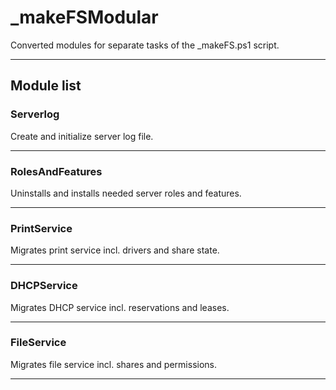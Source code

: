 # _makeFSModular
Converted modules for separate tasks of the _makeFS.ps1 script.

<hr></hr>

## Module list

### Serverlog
Create and initialize server log file.

<hr></hr>

### RolesAndFeatures
Uninstalls and installs needed server roles and features.

<hr></hr>

### PrintService
Migrates print service incl. drivers and share state.

<hr></hr>

### DHCPService
Migrates DHCP service incl. reservations and leases.

<hr></hr>

### FileService
Migrates file service incl. shares and permissions.

<hr></hr>